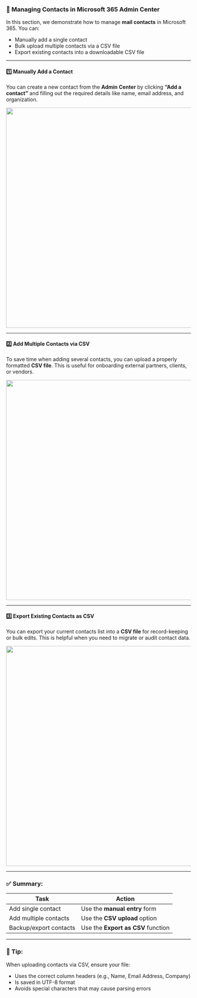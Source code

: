 ### 📇 Managing Contacts in Microsoft 365 Admin Center

In this section, we demonstrate how to manage **mail contacts** in Microsoft 365. You can:

- Manually add a single contact  
- Bulk upload multiple contacts via a CSV file  
- Export existing contacts into a downloadable CSV file

---

#### 1️⃣ Manually Add a Contact

You can create a new contact from the **Admin Center** by clicking **“Add a contact”** and filling out the required details like name, email address, and organization.

<img src="https://github.com/user-attachments/assets/e802e949-0b74-47fe-ada5-2e1f2e7bb427" width="600"/>

---

#### 2️⃣ Add Multiple Contacts via CSV

To save time when adding several contacts, you can upload a properly formatted **CSV file**. This is useful for onboarding external partners, clients, or vendors.

<img src="https://github.com/user-attachments/assets/871e9ff2-d2f7-45cf-97cc-ced590295e94" width="600"/>

---

#### 3️⃣ Export Existing Contacts as CSV

You can export your current contacts list into a **CSV file** for record-keeping or bulk edits. This is helpful when you need to migrate or audit contact data.

<img src="https://github.com/user-attachments/assets/71c14cc5-17f8-480f-acec-21d04781ee03" width="600"/>

---

### ✅ Summary:

| Task | Action |
|------|--------|
| Add single contact | Use the **manual entry** form |
| Add multiple contacts | Use the **CSV upload** option |
| Backup/export contacts | Use the **Export as CSV** function |

---

### 📌 Tip:
When uploading contacts via CSV, ensure your file:
- Uses the correct column headers (e.g., Name, Email Address, Company)
- Is saved in UTF-8 format
- Avoids special characters that may cause parsing errors

